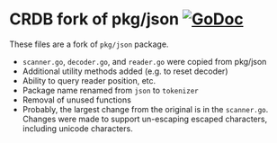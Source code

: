 # CRDB fork of pkg/json [![GoDoc](https://godoc.org/github.com/pkg/json?status.svg)](https://godoc.org/github.com/pkg/json)

These files are a fork of `pkg/json` package.
- `scanner.go`, `decoder.go`, and `reader.go` were copied from pkg/json
- Additional utility methods added (e.g. to reset decoder)
- Ability to query reader position, etc.
- Package name renamed from `json` to `tokenizer`
- Removal of unused functions
- Probably, the largest change from the original is in the `scanner.go`.
  Changes were made to support un-escaping escaped characters, including
  unicode characters. 
